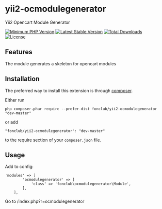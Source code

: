 # yii2-ocmodulegenerator
Yii2 Opencart Module Generator

[![Minimum PHP Version](http://img.shields.io/badge/php-%3E%3D%205.4-2196f3.svg)](https://php.net/)
[![Latest Stable Version](https://poser.pugx.org/fonclub/yii2-ocmodulegenerator/v/stable)](https://packagist.org/packages/fonclub/yii2-ocmodulegenerator)
[![Total Downloads](https://poser.pugx.org/fonclub/yii2-ocmodulegenerator/downloads)](https://packagist.org/packages/fonclub/yii2-ocmodulegenerator)
[![License](https://poser.pugx.org/fonclub/yii2-ocmodulegenerator/license)](https://packagist.org/fonclub/yii2-ocmodulegenerator)


Features
------------
The module generates a skeleton for opencart modules

Installation
------------

The preferred way to install this extension is through [composer](http://getcomposer.org/download/).

Either run

```
php composer.phar require --prefer-dist fonclub/yii2-ocmodulegenerator "dev-master"
```

or add

```
"fonclub/yii2-ocmodulegenerator": "dev-master"
```

to the require section of your `composer.json` file.


Usage
-----
Add to config:
```
'modules' => [
        'ocmodulegenerator' => [
            'class' => 'fonclub\ocmodulegenerator\Module',
        ],
    ],
```

Go to /index.php?r=ocmodulegenerator